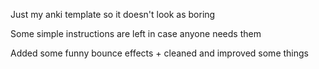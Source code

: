 Just my anki template so it doesn't look as boring

Some simple instructions are left in case anyone needs them

Added some funny bounce effects + cleaned and improved some things


